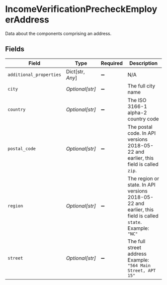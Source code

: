 # IncomeVerificationPrecheckEmployerAddress

Data about the components comprising an address.


## Fields

| Field                                                                                                      | Type                                                                                                       | Required                                                                                                   | Description                                                                                                |
| ---------------------------------------------------------------------------------------------------------- | ---------------------------------------------------------------------------------------------------------- | ---------------------------------------------------------------------------------------------------------- | ---------------------------------------------------------------------------------------------------------- |
| `additional_properties`                                                                                    | Dict[str, *Any*]                                                                                           | :heavy_minus_sign:                                                                                         | N/A                                                                                                        |
| `city`                                                                                                     | *Optional[str]*                                                                                            | :heavy_minus_sign:                                                                                         | The full city name                                                                                         |
| `country`                                                                                                  | *Optional[str]*                                                                                            | :heavy_minus_sign:                                                                                         | The ISO 3166-1 alpha-2 country code                                                                        |
| `postal_code`                                                                                              | *Optional[str]*                                                                                            | :heavy_minus_sign:                                                                                         | The postal code. In API versions 2018-05-22 and earlier, this field is called `zip`.                       |
| `region`                                                                                                   | *Optional[str]*                                                                                            | :heavy_minus_sign:                                                                                         | The region or state. In API versions 2018-05-22 and earlier, this field is called `state`.<br/>Example: `"NC"` |
| `street`                                                                                                   | *Optional[str]*                                                                                            | :heavy_minus_sign:                                                                                         | The full street address<br/>Example: `"564 Main Street, APT 15"`                                           |